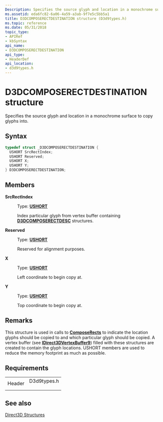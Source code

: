 ```yaml
---
Description: Specifies the source glyph and location in a monochrome surface to copy glyphs into.
ms.assetid: eda6fc82-6a06-4a59-a3ab-9f7e5c5bb5a1
title: D3DCOMPOSERECTDESTINATION structure (D3d9types.h)
ms.topic: reference
ms.date: 05/31/2018
topic_type:
- APIRef
- kbSyntax
api_name:
- D3DCOMPOSERECTDESTINATION
api_type:
- HeaderDef
api_location:
- d3d9types.h
---
```


# D3DCOMPOSERECTDESTINATION structure

Specifies the source glyph and location in a monochrome surface to copy glyphs into.

## Syntax


```C++
typedef struct _D3DCOMPOSERECTDESTINATION {
  USHORT SrcRectIndex;
  USHORT Reserved;
  USHORT X;
  USHORT Y;
} D3DCOMPOSERECTDESTINATION;
```



## Members

<dl> <dt>

**SrcRectIndex**
</dt> <dd>

Type: **[**USHORT**](../winprog/windows-data-types.md)**

</dd> <dd>

Index particular glyph from vertex buffer containing [**D3DCOMPOSERECTDESC**](d3dcomposerectdesc.md) structures.

</dd> <dt>

**Reserved**
</dt> <dd>

Type: **[**USHORT**](../winprog/windows-data-types.md)**

</dd> <dd>

Reserved for alignment purposes.

</dd> <dt>

**X**
</dt> <dd>

Type: **[**USHORT**](../winprog/windows-data-types.md)**

</dd> <dd>

Left coordinate to begin copy at.

</dd> <dt>

**Y**
</dt> <dd>

Type: **[**USHORT**](../winprog/windows-data-types.md)**

</dd> <dd>

Top coordinate to begin copy at.

</dd> </dl>

## Remarks

This structure is used in calls to [**ComposeRects**](/windows/desktop/api/d3d9/nf-d3d9-idirect3ddevice9ex-composerects) to indicate the location glyphs should be copied to and which particular glyph should be copied. A vertex buffer (see [**IDirect3DVertexBuffer9**](/windows/win32/api/d3d9helper/nn-d3d9helper-idirect3dvertexbuffer9)) filled with these structures are created to contain the glyph locations. USHORT members are used to reduce the memory footprint as much as possible.

## Requirements



|                   |                                                                                        |
|-------------------|----------------------------------------------------------------------------------------|
| Header<br/> | <dl> <dt>D3d9types.h</dt> </dl> |



## See also

<dl> <dt>

[Direct3D Structures](dx9-graphics-reference-d3d-structures.md)
</dt> </dl>

 

 